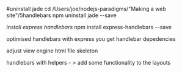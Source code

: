 #uninstall jade
cd /Users/joe/nodejs-paradigms/"Making a web site"/5handlebars
npm uninstall jade --save

*install express handlebars*
npm install express-handlebars --save

optimised handlebars with express
you get handlebar depedencies

adjust view engine
html file skeleton

handlebars with helpers - > add some functionality to the layouts
